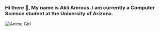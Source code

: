 ### Hi there 👋, My name is Akli Amrous. I am currently a Computer Science student at the University of Arizona. 
![Anime Girl]()
<!--
**akliamrous/akliamrous** is a ✨ _special_ ✨ repository because its `README.md` (this file) appears on your GitHub profile.



-->
